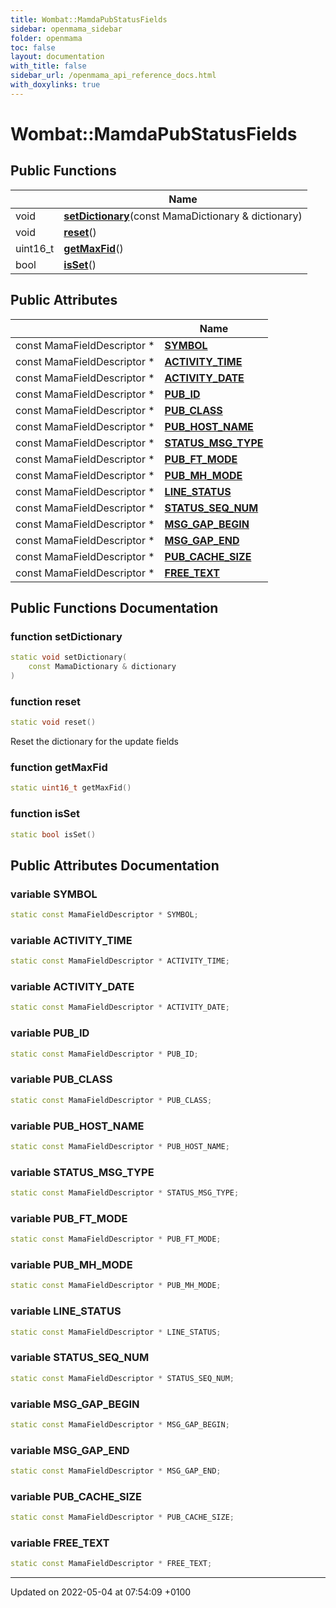 ```yaml
---
title: Wombat::MamdaPubStatusFields
sidebar: openmama_sidebar
folder: openmama
toc: false
layout: documentation
with_title: false
sidebar_url: /openmama_api_reference_docs.html
with_doxylinks: true
---
```


# Wombat::MamdaPubStatusFields





## Public Functions

|                | Name           |
| -------------- | -------------- |
| void | **[setDictionary](classWombat_1_1MamdaPubStatusFields.html#function-setdictionary)**(const MamaDictionary & dictionary) |
| void | **[reset](classWombat_1_1MamdaPubStatusFields.html#function-reset)**() |
| uint16_t | **[getMaxFid](classWombat_1_1MamdaPubStatusFields.html#function-getmaxfid)**() |
| bool | **[isSet](classWombat_1_1MamdaPubStatusFields.html#function-isset)**() |

## Public Attributes

|                | Name           |
| -------------- | -------------- |
| const MamaFieldDescriptor * | **[SYMBOL](classWombat_1_1MamdaPubStatusFields.html#variable-symbol)**  |
| const MamaFieldDescriptor * | **[ACTIVITY_TIME](classWombat_1_1MamdaPubStatusFields.html#variable-activity-time)**  |
| const MamaFieldDescriptor * | **[ACTIVITY_DATE](classWombat_1_1MamdaPubStatusFields.html#variable-activity-date)**  |
| const MamaFieldDescriptor * | **[PUB_ID](classWombat_1_1MamdaPubStatusFields.html#variable-pub-id)**  |
| const MamaFieldDescriptor * | **[PUB_CLASS](classWombat_1_1MamdaPubStatusFields.html#variable-pub-class)**  |
| const MamaFieldDescriptor * | **[PUB_HOST_NAME](classWombat_1_1MamdaPubStatusFields.html#variable-pub-host-name)**  |
| const MamaFieldDescriptor * | **[STATUS_MSG_TYPE](classWombat_1_1MamdaPubStatusFields.html#variable-status-msg-type)**  |
| const MamaFieldDescriptor * | **[PUB_FT_MODE](classWombat_1_1MamdaPubStatusFields.html#variable-pub-ft-mode)**  |
| const MamaFieldDescriptor * | **[PUB_MH_MODE](classWombat_1_1MamdaPubStatusFields.html#variable-pub-mh-mode)**  |
| const MamaFieldDescriptor * | **[LINE_STATUS](classWombat_1_1MamdaPubStatusFields.html#variable-line-status)**  |
| const MamaFieldDescriptor * | **[STATUS_SEQ_NUM](classWombat_1_1MamdaPubStatusFields.html#variable-status-seq-num)**  |
| const MamaFieldDescriptor * | **[MSG_GAP_BEGIN](classWombat_1_1MamdaPubStatusFields.html#variable-msg-gap-begin)**  |
| const MamaFieldDescriptor * | **[MSG_GAP_END](classWombat_1_1MamdaPubStatusFields.html#variable-msg-gap-end)**  |
| const MamaFieldDescriptor * | **[PUB_CACHE_SIZE](classWombat_1_1MamdaPubStatusFields.html#variable-pub-cache-size)**  |
| const MamaFieldDescriptor * | **[FREE_TEXT](classWombat_1_1MamdaPubStatusFields.html#variable-free-text)**  |

## Public Functions Documentation

### function setDictionary

```cpp
static void setDictionary(
    const MamaDictionary & dictionary
)
```


### function reset

```cpp
static void reset()
```


Reset the dictionary for the update fields 


### function getMaxFid

```cpp
static uint16_t getMaxFid()
```


### function isSet

```cpp
static bool isSet()
```


## Public Attributes Documentation

### variable SYMBOL

```cpp
static const MamaFieldDescriptor * SYMBOL;
```


### variable ACTIVITY_TIME

```cpp
static const MamaFieldDescriptor * ACTIVITY_TIME;
```


### variable ACTIVITY_DATE

```cpp
static const MamaFieldDescriptor * ACTIVITY_DATE;
```


### variable PUB_ID

```cpp
static const MamaFieldDescriptor * PUB_ID;
```


### variable PUB_CLASS

```cpp
static const MamaFieldDescriptor * PUB_CLASS;
```


### variable PUB_HOST_NAME

```cpp
static const MamaFieldDescriptor * PUB_HOST_NAME;
```


### variable STATUS_MSG_TYPE

```cpp
static const MamaFieldDescriptor * STATUS_MSG_TYPE;
```


### variable PUB_FT_MODE

```cpp
static const MamaFieldDescriptor * PUB_FT_MODE;
```


### variable PUB_MH_MODE

```cpp
static const MamaFieldDescriptor * PUB_MH_MODE;
```


### variable LINE_STATUS

```cpp
static const MamaFieldDescriptor * LINE_STATUS;
```


### variable STATUS_SEQ_NUM

```cpp
static const MamaFieldDescriptor * STATUS_SEQ_NUM;
```


### variable MSG_GAP_BEGIN

```cpp
static const MamaFieldDescriptor * MSG_GAP_BEGIN;
```


### variable MSG_GAP_END

```cpp
static const MamaFieldDescriptor * MSG_GAP_END;
```


### variable PUB_CACHE_SIZE

```cpp
static const MamaFieldDescriptor * PUB_CACHE_SIZE;
```


### variable FREE_TEXT

```cpp
static const MamaFieldDescriptor * FREE_TEXT;
```


-------------------------------

Updated on 2022-05-04 at 07:54:09 +0100